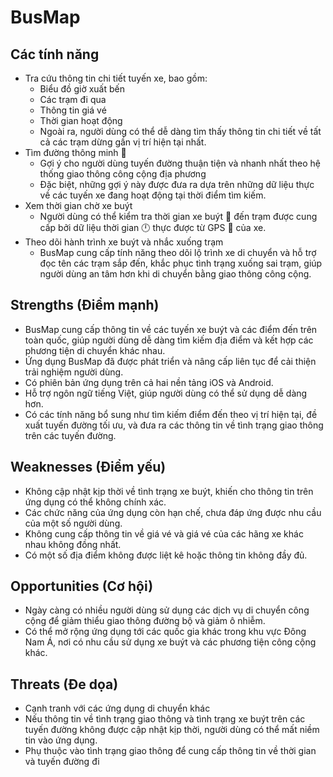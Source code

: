 
# BusMap

## Các tính năng

- Tra cứu thông tin chi tiết tuyến xe, bao gồm:
  - Biểu đồ giờ xuất bến
  - Các trạm đi qua
  - Thông tin giá vé
  - Thời gian hoạt động
  - Ngoài ra, người dùng có thể dễ dàng tìm thấy thông tin chi tiết về tất cả các trạm dừng gần vị trí hiện tại nhất.
- Tìm đường thông minh 🚌
  - Gợi ý cho người dùng tuyến đường thuận tiện và nhanh nhất theo hệ thống giao thông công cộng địa phương
  - Đặc biệt, những gợi ý này được đưa ra dựa trên những dữ liệu thực về các tuyến xe đang hoạt động tại thời điểm tìm kiếm.
- Xem thời gian chờ xe buýt
  - Người dùng có thể kiểm tra thời gian xe buýt 🚌 đến trạm được cung cấp bởi dữ liệu thời gian 🕛 thực được từ GPS 📍 của xe.
- Theo dõi hành trình xe buýt và nhắc xuống trạm
  - BusMap cung cấp tính năng theo dõi lộ trình xe di chuyển và hỗ trợ đọc tên các trạm sắp đến, khắc phục tình trạng xuống sai trạm, giúp người dùng an tâm hơn khi di chuyển bằng giao thông công cộng.

## Strengths (Điểm mạnh)

- BusMap cung cấp thông tin về các tuyến xe buýt và các điểm đến trên toàn quốc, giúp người dùng dễ dàng tìm kiếm địa điểm và kết hợp các phương tiện di chuyển khác nhau.
- Ứng dụng BusMap đã được phát triển và nâng cấp liên tục để cải thiện trải nghiệm người dùng.
- Có phiên bản ứng dụng trên cả hai nền tảng iOS và Android.
- Hỗ trợ ngôn ngữ tiếng Việt, giúp người dùng có thể sử dụng dễ dàng hơn.
- Có các tính năng bổ sung như tìm kiếm điểm đến theo vị trí hiện tại, đề xuất tuyến đường tối ưu, và đưa ra các thông tin về tình trạng giao thông trên các tuyến đường.

## Weaknesses (Điểm yếu)

- Không cập nhật kịp thời về tình trạng xe buýt, khiến cho thông tin trên ứng dụng có thể không chính xác.
- Các chức năng của ứng dụng còn hạn chế, chưa đáp ứng được nhu cầu của một số người dùng.
- Không cung cấp thông tin về giá vé và giá vé của các hãng xe khác nhau không đồng nhất.
- Có một số địa điểm không được liệt kê hoặc thông tin không đầy đủ.

## Opportunities (Cơ hội)

- Ngày càng có nhiều người dùng sử dụng các dịch vụ di chuyển công cộng để giảm thiểu giao thông đường bộ và giảm ô nhiễm.
- Có thể mở rộng ứng dụng tới các quốc gia khác trong khu vực Đông Nam Á, nơi có nhu cầu sử dụng xe buýt và các phương tiện công cộng khác.

## Threats (Đe dọa)

- Cạnh tranh với các ứng dụng di chuyển khác
- Nếu thông tin về tình trạng giao thông và tình trạng xe buýt trên các tuyến đường không được cập nhật kịp thời, người dùng có thể mất niềm tin vào ứng dụng.
- Phụ thuộc vào tình trạng giao thông để cung cấp thông tin về thời gian và tuyến đường đi
